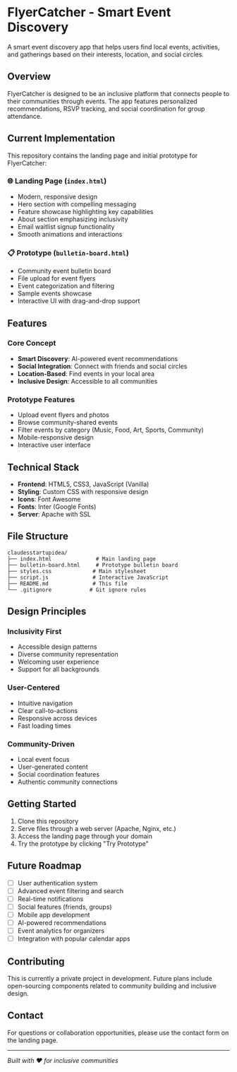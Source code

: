 # FlyerCatcher - Smart Event Discovery

A smart event discovery app that helps users find local events, activities, and gatherings based on their interests, location, and social circles.

## Overview

FlyerCatcher is designed to be an inclusive platform that connects people to their communities through events. The app features personalized recommendations, RSVP tracking, and social coordination for group attendance.

## Current Implementation

This repository contains the landing page and initial prototype for FlyerCatcher:

### 🌐 Landing Page (`index.html`)
- Modern, responsive design
- Hero section with compelling messaging
- Feature showcase highlighting key capabilities
- About section emphasizing inclusivity
- Email waitlist signup functionality
- Smooth animations and interactions

### 📋 Prototype (`bulletin-board.html`)
- Community event bulletin board
- File upload for event flyers
- Event categorization and filtering
- Sample events showcase
- Interactive UI with drag-and-drop support

## Features

### Core Concept
- **Smart Discovery**: AI-powered event recommendations
- **Social Integration**: Connect with friends and social circles
- **Location-Based**: Find events in your local area
- **Inclusive Design**: Accessible to all communities

### Prototype Features
- Upload event flyers and photos
- Browse community-shared events
- Filter events by category (Music, Food, Art, Sports, Community)
- Mobile-responsive design
- Interactive user interface

## Technical Stack

- **Frontend**: HTML5, CSS3, JavaScript (Vanilla)
- **Styling**: Custom CSS with responsive design
- **Icons**: Font Awesome
- **Fonts**: Inter (Google Fonts)
- **Server**: Apache with SSL

## File Structure

```
claudesstartupidea/
├── index.html              # Main landing page
├── bulletin-board.html     # Prototype bulletin board
├── styles.css             # Main stylesheet
├── script.js              # Interactive JavaScript
├── README.md              # This file
└── .gitignore            # Git ignore rules
```

## Design Principles

### Inclusivity First
- Accessible design patterns
- Diverse community representation
- Welcoming user experience
- Support for all backgrounds

### User-Centered
- Intuitive navigation
- Clear call-to-actions
- Responsive across devices
- Fast loading times

### Community-Driven
- Local event focus
- User-generated content
- Social coordination features
- Authentic community connections

## Getting Started

1. Clone this repository
2. Serve files through a web server (Apache, Nginx, etc.)
3. Access the landing page through your domain
4. Try the prototype by clicking "Try Prototype"

## Future Roadmap

- [ ] User authentication system
- [ ] Advanced event filtering and search
- [ ] Real-time notifications
- [ ] Social features (friends, groups)
- [ ] Mobile app development
- [ ] AI-powered recommendations
- [ ] Event analytics for organizers
- [ ] Integration with popular calendar apps

## Contributing

This is currently a private project in development. Future plans include open-sourcing components related to community building and inclusive design.

## Contact

For questions or collaboration opportunities, please use the contact form on the landing page.

---

*Built with ❤️ for inclusive communities*